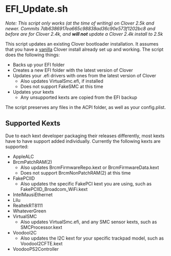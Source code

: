 # EFI_Update.sh

_Note: This script only works (at the time of writing) on Clover 2.5k and newer. Commits 7db6386917ea665c98838ad36c90e573f1202bc8 and before are for Clover 2.4k, and **will not** update a Clover 2.4k install to 2.5k_

This script updates an existing Clover bootloader installation. It assumes that you have a [vanilla](https://hackintosh.gitbook.io/-r-hackintosh-vanilla-desktop-guide/) Clover install already set up and working. The script does the following things:
* Backs up your EFI folder
* Creates a new EFI folder with the latest version of Clover
* Updates your .efi drivers with ones from the latest version of Clover
    * Also updates VirtualSmc.efi, if installed
    * Does not support FakeSMC at this time
* Updates your kexts
    * Any unsupported kexts are copied from the EFI backup

The script preserves any files in the ACPI folder, as well as your config.plist.

## Supported Kexts
Due to each kext developer packaging their releases differently, most kexts have to have support added individually. Currently the following kexts are supported:
* AppleALC
* BrcmPatchRAM(2)
    * Also updates BrcmFirmwareRepo.kext or BrcmFirmwareData.kext
    * Does not support BrcmNonPatchRAM(2) at this time
* FakePCIID
    * Also updates the specific FakePCI kext you are using, such as FakePCIID_Broadcom_WiFi.kext
* IntelMausiEthernet
* Lilu
* RealtekRT8111
* WhateverGreen
* VirtualSMC
    * Also updates VirtualSmc.efi, and any SMC sensor kexts, such as SMCProcessor.kext
* VoodooI2C
    * Also updates the I2C kext for your specific trackpad model, such as VoodooI2CFTE.kext
* VoodooPS2Controller
